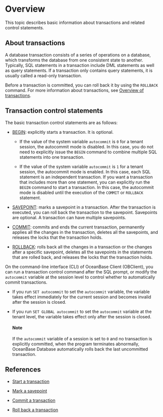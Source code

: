 # Overview

This topic describes basic information about transactions and related control statements.

## About transactions

A database transaction consists of a series of operations on a database, which transforms the database from one consistent state to another. Typically, SQL statements in a transaction include DML statements as well as query statements. If a transaction only contains query statements, it is usually called a read-only transaction.


Before a transaction is committed, you can roll back it by using the `ROLLBACK` command. For more information about transactions, see [Overview of transactions](../../../700.reference/100.oceanbase-database-concepts/800.transaction-management/100.transaction/100.transaction-introduction.md).

## Transaction control statements

The basic transaction control statements are as follows:

* [BEGIN](../600.transaction-in-develop-of-mysql-mode/200.start-a-transaction-of-mysql-mode.md): explicitly starts a transaction. It is optional.

   * If the value of the system variable `autocommit` is `0` for a tenant session, the autocommit mode is disabled. In this case, you do not need to explicitly issue the `BEGIN` command to combine multiple SQL statements into one transaction.  

   * If the value of the system variable `autocommit` is `1` for a tenant session, the autocommit mode is enabled. In this case, each SQL statement is an independent transaction. If you want a transaction that includes more than one statement, you can explicitly run the `BEGIN` command to start a transaction. In this case, the autocommit mode is disabled until the execution of the `COMMIT` or `ROLLBACK` statement.

* [SAVEPOINT](300.transaction-savepoints-of-mysql-mode/100.mark-a-savepoint-of-mysql-mode.md): marks a savepoint in a transaction. After the transaction is executed, you can roll back the transaction to the savepoint. Savepoints are optional. A transaction can have multiple savepoints.

* [COMMIT](../600.transaction-in-develop-of-mysql-mode/400.submit-transaction-of-mysql-mode.md): commits and ends the current transaction, permanently applies all the changes in the transaction, deletes all the savepoints, and releases the locks that the transaction holds.

* [ROLLBACK](../600.transaction-in-develop-of-mysql-mode/500.roll-back-transactions-of-mysql-mode.md): rolls back all the changes in a transaction or the changes after a specific savepoint, deletes all the savepoints in the statements that are rolled back, and releases the locks that the transaction holds.

On the command-line interface (CLI) of OceanBase Client (OBClient), you can run a transaction control command after the SQL prompt, or modify the `autocommit` variable at the session level to control whether to automatically commit transactions.

* If you run `SET autocommit` to set the `autocommit` variable, the variable takes effect immediately for the current session and becomes invalid after the session is closed.

* If you run `SET GLOBAL autocommit` to set the `autocommit` variable at the tenant level, the variable takes effect only after the session is closed.

  <main id="notice" type='explain'>
    <h4>Note</h4>
    <p>If the <code>autocommit</code> variable of a session is set to <code>0</code> and no transaction is explicitly committed, when the program terminates abnormally, OceanBase Database automatically rolls back the last uncommitted transaction. </p>
  </main>

## References

* [Start a transaction](../600.transaction-in-develop-of-mysql-mode/200.start-a-transaction-of-mysql-mode.md)

* [Mark a savepoint](300.transaction-savepoints-of-mysql-mode/100.mark-a-savepoint-of-mysql-mode.md)

* [Commit a transaction](../600.transaction-in-develop-of-mysql-mode/400.submit-transaction-of-mysql-mode.md)

* [Roll back a transaction](../600.transaction-in-develop-of-mysql-mode/500.roll-back-transactions-of-mysql-mode.md)
